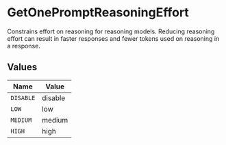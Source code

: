# GetOnePromptReasoningEffort

Constrains effort on reasoning for reasoning models. Reducing reasoning effort can result in faster responses and fewer tokens used on reasoning in a response.


## Values

| Name      | Value     |
| --------- | --------- |
| `DISABLE` | disable   |
| `LOW`     | low       |
| `MEDIUM`  | medium    |
| `HIGH`    | high      |
